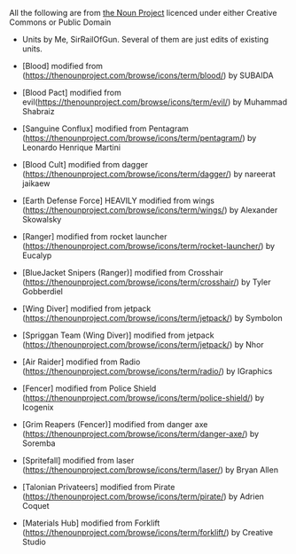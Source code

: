 All the following are from [the Noun Project](https://thenounproject.com) licenced under either Creative Commons or Public Domain

* Units by Me, SirRailOfGun. Several of them are just edits of existing units.

* [Blood] modified from (https://thenounproject.com/browse/icons/term/blood/) by SUBAIDA
* [Blood Pact] modified from evil(https://thenounproject.com/browse/icons/term/evil/) by Muhammad Shabraiz
* [Sanguine Conflux] modified from Pentagram (https://thenounproject.com/browse/icons/term/pentagram/) by Leonardo Henrique Martini
* [Blood Cult] modified from dagger (https://thenounproject.com/browse/icons/term/dagger/) by nareerat jaikaew

* [Earth Defense Force] HEAVILY modified from wings (https://thenounproject.com/browse/icons/term/wings/) by Alexander Skowalsky
* [Ranger] modified from rocket launcher (https://thenounproject.com/browse/icons/term/rocket-launcher/) by Eucalyp
* [BlueJacket Snipers (Ranger)] modified from Crosshair (https://thenounproject.com/browse/icons/term/crosshair/) by Tyler Gobberdiel
* [Wing Diver] modified from jetpack (https://thenounproject.com/browse/icons/term/jetpack/) by Symbolon
* [Spriggan Team (Wing Diver)] modified from jetpack (https://thenounproject.com/browse/icons/term/jetpack/) by Nhor
* [Air Raider] modified from Radio (https://thenounproject.com/browse/icons/term/radio/) by IGraphics
* [Fencer] modified from Police Shield (https://thenounproject.com/browse/icons/term/police-shield/) by Icogenix
* [Grim Reapers (Fencer)] modified from danger axe (https://thenounproject.com/browse/icons/term/danger-axe/) by Soremba
* [Spritefall] modified from laser (https://thenounproject.com/browse/icons/term/laser/) by Bryan Allen

* [Talonian Privateers] modified from Pirate (https://thenounproject.com/browse/icons/term/pirate/) by Adrien Coquet
* [Materials Hub] modified from Forklift (https://thenounproject.com/browse/icons/term/forklift/) by Creative Studio